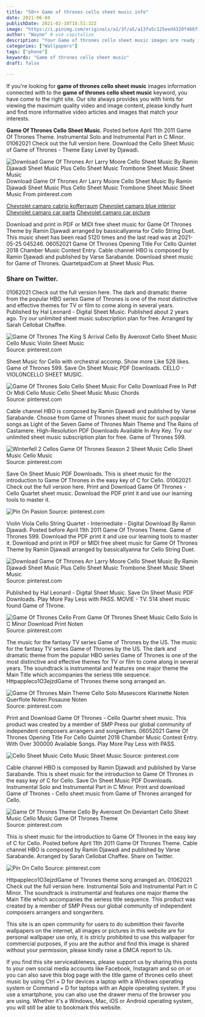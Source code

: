 ```yaml
---
title: "50++ Game of thrones cello sheet music info"
date: 2021-06-04
publishDate: 2021-02-10T18:51:32Z
image: "https://i.pinimg.com/originals/a1/3f/a5/a13fa5c125eed4320f466f34241ccfae.png"
author: "Wayne" # use capitalize
description: "Your Game of thrones cello sheet music images are ready in this website. Game of thrones cello sheet music are a topic that is being searched for and liked by netizens now. You can Get the Game of thrones cello sheet music files here. Find and Download all royalty-free images."
categories: ["Wallpapers"]
tags: ["phone"]
keywords: "Game of thrones cello sheet music"
draft: false

---
```


If you're looking for **game of thrones cello sheet music** images information connected with to the **game of thrones cello sheet music** keyword, you have come to the right  site.  Our site always  provides you with  hints  for viewing  the maximum  quality video and image  content, please kindly hunt and find more informative video articles and images  that match your interests.

**Game Of Thrones Cello Sheet Music**. Posted before April 11th 2011 Game Of Thrones Theme. Instrumental Solo and Instrumental Part in C Minor. 01062021 Check out the full version here. Download the Cello Sheet Music of Game of Thrones - Theme Easy Level by Djawadi.

![Download Game Of Thrones Arr Larry Moore Cello Sheet Music By Ramin Djawadi Sheet Music Plus Cello Sheet Music Trombone Sheet Music Sheet Music](https://i.pinimg.com/originals/30/1f/62/301f62991f76753c215bdd359c369dd6.png "Download Game Of Thrones Arr Larry Moore Cello Sheet Music By Ramin Djawadi Sheet Music Plus Cello Sheet Music Trombone Sheet Music Sheet Music")
Download Game Of Thrones Arr Larry Moore Cello Sheet Music By Ramin Djawadi Sheet Music Plus Cello Sheet Music Trombone Sheet Music Sheet Music From pinterest.com

[Chevrolet camaro cabrio kofferraum](/chevrolet-camaro-cabrio-kofferraum/)
[Chevrolet camaro blue interior](/chevrolet-camaro-blue-interior/)
[Chevrolet camaro car parts](/chevrolet-camaro-car-parts/)
[Chevrolet camaro car picture](/chevrolet-camaro-car-picture/)

Download and print in PDF or MIDI free sheet music for Game Of Thrones Theme by Ramin Djawadi arranged by bassicallyanna for Cello String Duet. This music sheet has been read 5120 times and the last read was at 2021-05-25 045246. 06052021 Game Of Thrones Opening Title For Cello Quintet 2018 Chamber Music Contest Entry. Cable channel HBO is composed by Ramin Djawadi and published by Varse Sarabande. Download sheet music for Game of Thrones. QuartetpadCom at Sheet Music Plus.

### Share on Twitter.

01062021 Check out the full version here. The dark and dramatic theme from the popular HBO series Game of Thrones is one of the most distinctive and effective themes for TV or film to come along in several years. Published by Hal Leonard - Digital Sheet Music. Published about 2 years ago. Try our unlimited sheet music subscription plan for free. Arranged by Sarah Cellobat Chaffee.


![Game Of Thrones The King S Arrival Cello By Averoxot Cello Sheet Music Cello Music Violin Sheet Music](https://i.pinimg.com/originals/45/2b/45/452b45a9f71224bd76391b07f3f1e96f.png "Game Of Thrones The King S Arrival Cello By Averoxot Cello Sheet Music Cello Music Violin Sheet Music")
Source: pinterest.com

Sheet Music for Cello with orchestral accomp. Show more Like 528 likes. Game of Thrones 599. Save On Sheet Music PDF Downloads. CELLO - VIOLONCELLO SHEET MUSIC.

![Game Of Thrones Solo Cello Sheet Music For Cello Download Free In Pdf Or Midi Cello Music Cello Sheet Music Music Chords](https://i.pinimg.com/originals/26/4a/a6/264aa6c3ed034c2614e8ef05fc571f77.png "Game Of Thrones Solo Cello Sheet Music For Cello Download Free In Pdf Or Midi Cello Music Cello Sheet Music Music Chords")
Source: pinterest.com

Cable channel HBO is composed by Ramin Djawadi and published by Varse Sarabande. Choose from Game of Thrones sheet music for such popular songs as Light of the Seven Game of Thrones Main Theme and The Rains of Castamere. High-Resolution PDF Downloads Available In Any Key. Try our unlimited sheet music subscription plan for free. Game of Thrones 599.

![Winterfell 2 Cellos Game Of Thrones Season 2 Sheet Music Cello Sheet Music Cello Music](https://i.pinimg.com/originals/b1/c0/cd/b1c0cd80a50ec278a3a60944736f3163.png "Winterfell 2 Cellos Game Of Thrones Season 2 Sheet Music Cello Sheet Music Cello Music")
Source: pinterest.com

Save On Sheet Music PDF Downloads. This is sheet music for the introduction to Game Of Thrones in the easy key of C for Cello. 01062021 Check out the full version here. Print and Download Game Of Thrones - Cello Quartet sheet music. Download the PDF print it and use our learning tools to master it.

![Pin On Pasion](https://i.pinimg.com/originals/b0/cb/10/b0cb10d3f4ec230b5300c5ada688cc97.png "Pin On Pasion")
Source: pinterest.com

Violin Viola Cello String Quartet - Intermediate - Digital Download By Ramin Djawadi. Posted before April 11th 2011 Game Of Thrones Theme. Game of Thrones 599. Download the PDF print it and use our learning tools to master it. Download and print in PDF or MIDI free sheet music for Game Of Thrones Theme by Ramin Djawadi arranged by bassicallyanna for Cello String Duet.

![Download Game Of Thrones Arr Larry Moore Cello Sheet Music By Ramin Djawadi Sheet Music Plus Cello Sheet Music Trombone Sheet Music Sheet Music](https://i.pinimg.com/originals/30/1f/62/301f62991f76753c215bdd359c369dd6.png "Download Game Of Thrones Arr Larry Moore Cello Sheet Music By Ramin Djawadi Sheet Music Plus Cello Sheet Music Trombone Sheet Music Sheet Music")
Source: pinterest.com

Published by Hal Leonard - Digital Sheet Music. Save On Sheet Music PDF Downloads. Play More Pay Less with PASS. MOVIE - TV. 514 sheet music found Game of Throne.

![Game Of Thrones Cello From Game Of Thrones Sheet Music Cello Solo In C Minor Download Print Noten](https://i.pinimg.com/originals/ff/fb/87/fffb872026e5d48fc2129f000c6aa070.gif "Game Of Thrones Cello From Game Of Thrones Sheet Music Cello Solo In C Minor Download Print Noten")
Source: pinterest.com

The music for the fantasy TV series Game of Thrones by the US. The music for the fantasy TV series Game of Thrones by the US. The dark and dramatic theme from the popular HBO series Game of Thrones is one of the most distinctive and effective themes for TV or film to come along in several years. The soundtrack is instrumental and features one major theme the Main Title which accompanies the seriess title sequence. Httpappleco1O3ejzdGame of Thrones theme song arranged an.

![Game Of Thrones Main Theme Cello Solo Musescore Klarinette Noten Querflote Noten Posaune Noten](https://i.pinimg.com/originals/1a/04/71/1a0471637ae3bafae14688ca90b1dd09.jpg "Game Of Thrones Main Theme Cello Solo Musescore Klarinette Noten Querflote Noten Posaune Noten")
Source: pinterest.com

Print and Download Game Of Thrones - Cello Quartet sheet music. This product was created by a member of SMP Press our global community of independent composers arrangers and songwriters. 06052021 Game Of Thrones Opening Title For Cello Quintet 2018 Chamber Music Contest Entry. With Over 300000 Available Songs. Play More Pay Less with PASS.

![Cello Sheet Music Cello Music Sheet Music](https://i.pinimg.com/originals/be/52/c1/be52c12c1171d956a279d4e0358c1628.jpg "Cello Sheet Music Cello Music Sheet Music")
Source: pinterest.com

Cable channel HBO is composed by Ramin Djawadi and published by Varse Sarabande. This is sheet music for the introduction to Game Of Thrones in the easy key of C for Cello. Save On Sheet Music PDF Downloads. Instrumental Solo and Instrumental Part in C Minor. Print and download Game of Thrones - Cello sheet music from Game of Thrones arranged for Cello.

![Game Of Thrones Theme Cello By Averoxot On Deviantart Cello Sheet Music Cello Music Game Of Thrones Theme](https://i.pinimg.com/originals/9c/f8/cc/9cf8cc94da487c105c9f243ef9ef893b.png "Game Of Thrones Theme Cello By Averoxot On Deviantart Cello Sheet Music Cello Music Game Of Thrones Theme")
Source: pinterest.com

This is sheet music for the introduction to Game Of Thrones in the easy key of C for Cello. Posted before April 11th 2011 Game Of Thrones Theme. Cable channel HBO is composed by Ramin Djawadi and published by Varse Sarabande. Arranged by Sarah Cellobat Chaffee. Share on Twitter.

![Pin On Cello](https://i.pinimg.com/originals/a1/3f/a5/a13fa5c125eed4320f466f34241ccfae.png "Pin On Cello")
Source: pinterest.com

Httpappleco1O3ejzdGame of Thrones theme song arranged an. 01062021 Check out the full version here. Instrumental Solo and Instrumental Part in C Minor. The soundtrack is instrumental and features one major theme the Main Title which accompanies the seriess title sequence. This product was created by a member of SMP Press our global community of independent composers arrangers and songwriters.

This site is an open community for users to do submittion their favorite wallpapers on the internet, all images or pictures in this website are for personal wallpaper use only, it is stricly prohibited to use this wallpaper for commercial purposes, if you are the author and find this image is shared without your permission, please kindly raise a DMCA report to Us.

If you find this site serviceableness, please support us by sharing this posts to your own social media accounts like Facebook, Instagram and so on or you can also save this blog page with the title game of thrones cello sheet music by using Ctrl + D for devices a laptop with a Windows operating system or Command + D for laptops with an Apple operating system. If you use a smartphone, you can also use the drawer menu of the browser you are using. Whether it's a Windows, Mac, iOS or Android operating system, you will still be able to bookmark this website.
